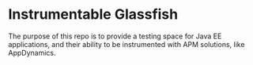 # Instrumentable Glassfish

The purpose of this repo is to provide a testing space for Java EE applications, and their ability to be instrumented with APM solutions, like AppDynamics.
